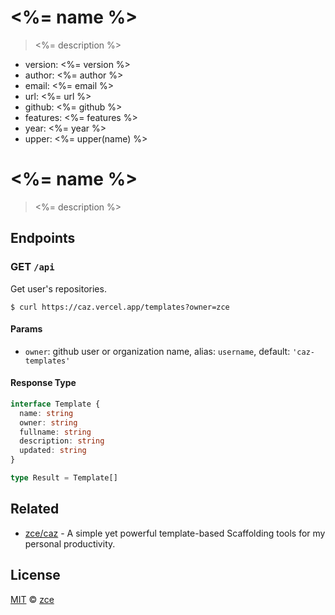 # <%= name %>

> <%= description %>

- version: <%= version %>
- author: <%= author %>
- email: <%= email %>
- url: <%= url %>
- github: <%= github %>
- features: <%= features %>
- year: <%= year %>
- upper: <%= upper(name) %>

# <%= name %>

> <%= description %>

## Endpoints

### GET `/api`

Get user's repositories.

```shell
$ curl https://caz.vercel.app/templates?owner=zce
```

#### Params

- `owner`: github user or organization name, alias: `username`, default: `'caz-templates'`

#### Response Type

```typescript
interface Template {
  name: string
  owner: string
  fullname: string
  description: string
  updated: string
}

type Result = Template[]
```

## Related

- [zce/caz](https://github.com/zce/caz) - A simple yet powerful template-based Scaffolding tools for my personal productivity.

## License

[MIT](LICENSE) &copy; [zce](https://zce.me)

